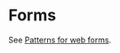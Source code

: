 # Forms

See [Patterns for web forms](https://govdex.gov.au/confluence/display/SSQSWE/Patterns+for+web+forms).